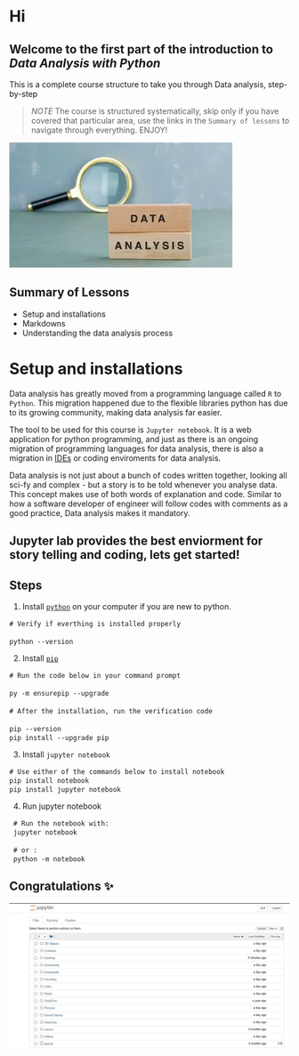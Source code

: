 # Hi

## Welcome to the first part of the introduction to _Data Analysis with Python_
This is a complete course structure to take you through Data analysis, step-by-step


> *NOTE* The course is structured systematically, skip only if you have covered that particular area, use the links in the `Summary of lessons` to navigate through everything. ENJOY!

<img src="begin.webp">


## Summary of Lessons
- Setup and installations
- Markdowns
- Understanding the data analysis process



# Setup and installations

Data analysis has greatly moved from a programming language called `R` to `Python`. 
This migration happened due to the flexible libraries python has due to its growing community, making data analysis far easier.

The tool to be used for this course is `Jupyter notebook`.
It is a web application for python programming, and just as there is an ongoing migration of programming languages for data analysis, there is also a migration in [IDEs](https://en.wikipedia.org/wiki/Integrated_development_environment) or coding enviroments for data analysis.


Data analysis is not just about a bunch of codes written together, looking all sci-fy and complex - but a story is to be told whenever you analyse data. This concept makes use of both words of explanation and code. Similar to how a software developer of engineer will follow codes with comments as a good practice, Data analysis makes it mandatory.

Jupyter lab provides the best enviorment for story telling and coding, lets get started!
---


## Steps 
1. Install [`python`](https://www.python.org/downloads/) on your computer if you are new to python. 
```
# Verify if everthing is installed properly

python --version
```

2. Install [`pip`](https://pip.pypa.io/en/stable/installation/)
```
# Run the code below in your command prompt

py -m ensurepip --upgrade

# After the installation, run the verification code

pip --version
pip install --upgrade pip
```

3. Install `jupyter notebook`

```
# Use either of the commands below to install notebook
pip install notebook
pip install jupyter notebook
```

4. Run jupyter notebook
```
 # Run the notebook with:
 jupyter notebook
 
 # or :
 python -m notebook
```

## Congratulations ✨
<img src="sampleJupyter.jpg">




